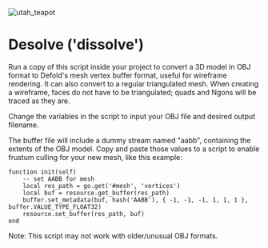 ![utah_teapot](https://github.com/Wolfe2x7/Desolve/assets/72348938/1151225f-dd9f-4b3e-aa6c-c26b97ea1902)
# Desolve ('dissolve')
Run a copy of this script inside your project to convert a 3D model in OBJ format to Defold's mesh vertex buffer format, useful for wireframe rendering. It can also convert to a regular triangulated mesh. When creating a wireframe, faces do not have to be triangulated; quads and Ngons will be traced as they are.

Change the variables in the script to input your OBJ file and desired output filename.

The buffer file will include a dummy stream named "aabb", containing the extents of the OBJ model. Copy and paste those values to a script to enable frustum culling for your new mesh, like this example:
```
function init(self)
	-- set AABB for mesh
	local res_path = go.get('#mesh', 'vertices')
	local buf = resource.get_buffer(res_path)
	buffer.set_metadata(buf, hash('AABB'), { -1, -1, -1, 1, 1, 1 }, buffer.VALUE_TYPE_FLOAT32)
	resource.set_buffer(res_path, buf)
end
```

Note: This script may not work with older/unusual OBJ formats.
